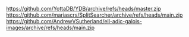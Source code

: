 https://github.com/YottaDB/YDB/archive/refs/heads/master.zip
https://github.com/mariascrs/SplitSearcher/archive/refs/heads/main.zip
https://github.com/AndrewVSutherland/ell-adic-galois-images/archive/refs/heads/main.zip
